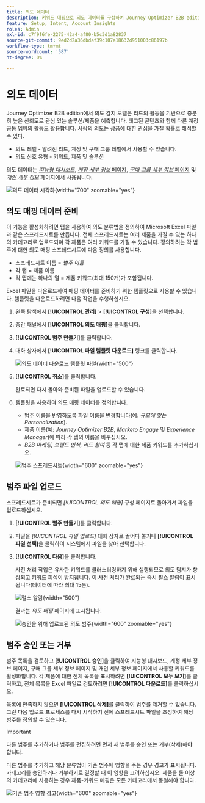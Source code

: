 ```yaml
---
title: 의도 데이터
description: 키워드 매핑으로 의도 데이터를 구성하여 Journey Optimizer B2B edition에서 계정 기반 마케팅을 위한 고객의 관심사와 구매 신호를 예측합니다.
feature: Setup, Intent, Account Insights
roles: Admin
exl-id: c7f9f6fe-2275-42a4-af80-b5c3d1a82837
source-git-commit: 9ed2d2a36dbdaf39c107a18632d951003c86197b
workflow-type: tm+mt
source-wordcount: '587'
ht-degree: 0%

---
```


# 의도 데이터

Journey Optimizer B2B edition에서 의도 감지 모델은 리드의 활동을 기반으로 충분히 높은 신뢰도로 관심 있는 솔루션/제품을 예측합니다. 태그된 콘텐츠와 함께 다른 계정 공동 멤버의 활동도 활용합니다. 사람의 의도는 상품에 대한 관심을 가질 확률로 해석할 수 있다.

* 의도 레벨 - 알려진 리드, 계정 및 구매 그룹 레벨에서 사용할 수 있습니다.
* 의도 신호 유형 - 키워드, 제품 및 솔루션

의도 데이터는 [_지능형 대시보드_](../dashboards/intelligent-dashboard.md), [_계정 세부 정보_ 페이지](../accounts/account-details.md), [_구매 그룹 세부 정보_ 페이지](../buying-groups/buying-group-details.md) 및 [_개인 세부 정보_ 페이지](../accounts/person-details.md)에서 사용됩니다.

![의도 데이터 시각화](../data/assets/intent-data-visualization.png){width="700" zoomable="yes"}

## 의도 매핑 데이터 준비

이 기능을 활성화하려면 탭을 사용하여 의도 분류법을 정의하여 Microsoft Excel 파일과 같은 스프레드시트를 만듭니다. 전체 스프레드시트는 여러 제품을 가질 수 있는 하나의 카테고리로 업로드되며 각 제품은 여러 키워드를 가질 수 있습니다. 정의하려는 각 범주에 대한 의도 매핑 스프레드시트에 다음 정의를 사용합니다.

* 스프레드시트 이름 = _범주 이름_
* 각 탭 = 제품 이름
* 각 탭에는 하나의 열 = 제품 키워드(최대 150개)가 포함됩니다.

Excel 파일을 다운로드하여 매핑 데이터를 준비하기 위한 템플릿으로 사용할 수 있습니다. 템플릿을 다운로드하려면 다음 작업을 수행하십시오.

1. 왼쪽 탐색에서 **[!UICONTROL 관리]** > **[!UICONTROL 구성]**&#x200B;을 선택합니다.

1. 중간 패널에서 **[!UICONTROL 의도 매핑]**&#x200B;을 클릭합니다.

1. **[!UICONTROL 범주 만들기]**&#x200B;를 클릭합니다.

1. 대화 상자에서 **[!UICONTROL 파일 템플릿 다운로드]** 링크를 클릭합니다.

   ![의도 데이터 다운로드 템플릿 파일](./assets/intent-data-upload-files.png){width="500"}

1. **[!UICONTROL 취소]**&#x200B;를 클릭합니다.

   완료되면 다시 돌아와 준비된 파일을 업로드할 수 있습니다.

1. 템플릿을 사용하여 의도 매핑 데이터를 정의합니다.

   * 범주 이름을 반영하도록 파일 이름을 변경합니다(예: _규모에 맞는 Personalization_).
   * 제품 이름(예: _Journey Optimizer B2B_, _Marketo Engage_ 및 _Experience Manager_)에 따라 각 탭의 이름을 바꾸십시오.
   * _B2B 마케팅_, _브랜드 인식_, _리드 참여_ 등 각 탭에 대한 제품 키워드를 추가하십시오.

   ![범주 스프레드시트](./assets/intent-category-spreadsheet.png){width="600" zoomable="yes"}

## 범주 파일 업로드

스프레드시트가 준비되면 _[!UICONTROL 의도 매핑]_ 구성 페이지로 돌아가서 파일을 업로드하십시오.

1. **[!UICONTROL 범주 만들기]**&#x200B;를 클릭합니다.

1. 파일을 _[!UICONTROL 파일 업로드]_ 대화 상자로 끌어다 놓거나 **[!UICONTROL 파일 선택]**&#x200B;을 클릭하여 시스템에서 파일을 찾아 선택합니다.

1. **[!UICONTROL 다음]**&#x200B;을 클릭합니다.

   사전 처리 작업은 유사한 키워드를 클러스터링하기 위해 실행되므로 의도 탐지가 향상되고 키워드 희석이 방지됩니다. 이 사전 처리가 완료되는 즉시 펄스 알림이 표시됩니다(데이터에 따라 최대 15분).

   ![펄스 알림](./assets/intent-data-upload-files-pre-process.png){width="500"}

   결과는 _의도 매핑_ 페이지에 표시됩니다.

   ![승인을 위해 업로드된 의도 범주](./assets/intent-data-category-approve.png){width="600" zoomable="yes"}

## 범주 승인 또는 거부

범주 목록을 검토하고 **[!UICONTROL 승인]**&#x200B;을 클릭하여 지능형 대시보드, 계정 세부 정보 페이지, 구매 그룹 세부 정보 페이지 및 개인 세부 정보 페이지에서 사용할 키워드를 활성화합니다. 각 제품에 대한 전체 목록을 표시하려면 **[!UICONTROL 모두 보기]**&#x200B;를 클릭하고, 전체 목록을 Excel 파일로 검토하려면 **[!UICONTROL 다운로드]**&#x200B;를 클릭하십시오.

목록에 만족하지 않으면 **[!UICONTROL 삭제]**&#x200B;를 클릭하여 범주를 제거할 수 있습니다. 그런 다음 업로드 프로세스를 다시 시작하기 전에 스프레드시트 파일을 조정하여 해당 범주를 정의할 수 있습니다.

>[!IMPORTANT]
>
>다른 범주를 추가하거나 범주를 편집하려면 먼저 새 범주를 승인 또는 거부(삭제)해야 합니다.

다른 범주를 추가하고 해당 분류법이 기존 범주에 영향을 주는 경우 경고가 표시됩니다. 카테고리를 승인하거나 거부하기로 결정할 때 이 영향을 고려하십시오. 제품을 둘 이상의 카테고리에 사용하는 경우 제품-키워드 매핑은 모든 카테고리에서 동일해야 합니다.

![기존 범주 영향 경고](./assets/intent-data-category-overlap.png){width="600" zoomable="yes"}
